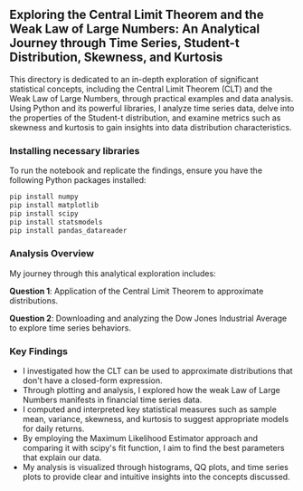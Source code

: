 ## Exploring the Central Limit Theorem and the Weak Law of Large Numbers: An Analytical Journey through Time Series, Student-t Distribution, Skewness, and Kurtosis

This directory is dedicated to an in-depth exploration of significant statistical concepts, including the Central Limit Theorem (CLT) and the Weak Law of Large Numbers, through practical examples and data analysis. Using Python and its powerful libraries, I analyze time series data, delve into the properties of the Student-t distribution, and examine metrics such as skewness and kurtosis to gain insights into data distribution characteristics.

### Installing necessary libraries 
To run the notebook and replicate the findings, ensure you have the following Python packages installed:
```bash
pip install numpy
pip install matplotlib
pip install scipy
pip install statsmodels
pip install pandas_datareader
```

### Analysis Overview
My journey through this analytical exploration includes:

**Question 1**: Application of the Central Limit Theorem to approximate distributions.

**Question 2**: Downloading and analyzing the Dow Jones Industrial Average to explore time series behaviors.

### Key Findings
- I investigated how the CLT can be used to approximate distributions that don't have a closed-form expression.
- Through plotting and analysis, I explored how the weak Law of Large Numbers manifests in financial time series data.
- I computed and interpreted key statistical measures such as sample mean, variance, skewness, and kurtosis to suggest appropriate models for daily returns.
- By employing the Maximum Likelihood Estimator approach and comparing it with scipy's fit function, I aim to find the best parameters that explain our data.
- My analysis is visualized through histograms, QQ plots, and time series plots to provide clear and intuitive insights into the concepts discussed.
